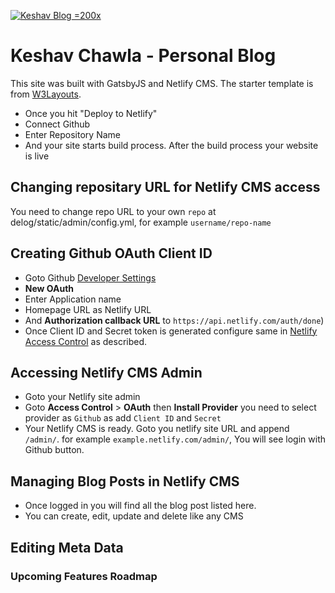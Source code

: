 [![Keshav Blog](https://blog.keshavchawla.com/static/keshav_mac_animoji-d945f3e8a7833b93ccc55d41714a10d8.jpg) =200x](https://keshavchawla.com/blog/)

# Keshav Chawla - Personal Blog

This site was built with GatsbyJS and Netlify CMS. The starter template is from [W3Layouts](https://www.gatsbyjs.org/starters/W3Layouts/gatsby-starter-delog/).

* Once you hit "Deploy to Netlify"
* Connect Github
* Enter Repository Name
* And your site starts build process. After the build process your website is live

## Changing repositary URL for Netlify CMS access
You need to change repo URL to your own `repo` at delog/static/admin/config.yml, for example `username/repo-name`

## Creating Github OAuth Client ID
* Goto Github [Developer Settings](https://github.com/settings/developers)
* **New OAuth** 
* Enter Application name
* Homepage URL as Netlify URL
* And **Authorization callback URL** to `https://api.netlify.com/auth/done`)
* Once Client ID and Secret token is generated configure same in [Netlify Access Control](#accessing-netlify-cms-admin) as described.

## Accessing Netlify CMS Admin
* Goto your Netlify site admin
* Goto **Access Control** > **OAuth** then **Install Provider** you need to select provider as `Github` as add `Client ID` and `Secret` 
* Your Netlify CMS is ready. Goto you netlify site URL and append `/admin/`. for example `example.netlify.com/admin/`, You will see login with Github button.

## Managing Blog Posts in Netlify CMS
* Once logged in you will find all the blog post listed here.
* You can create, edit, update and delete like any CMS

## Editing Meta Data

### Upcoming Features Roadmap
